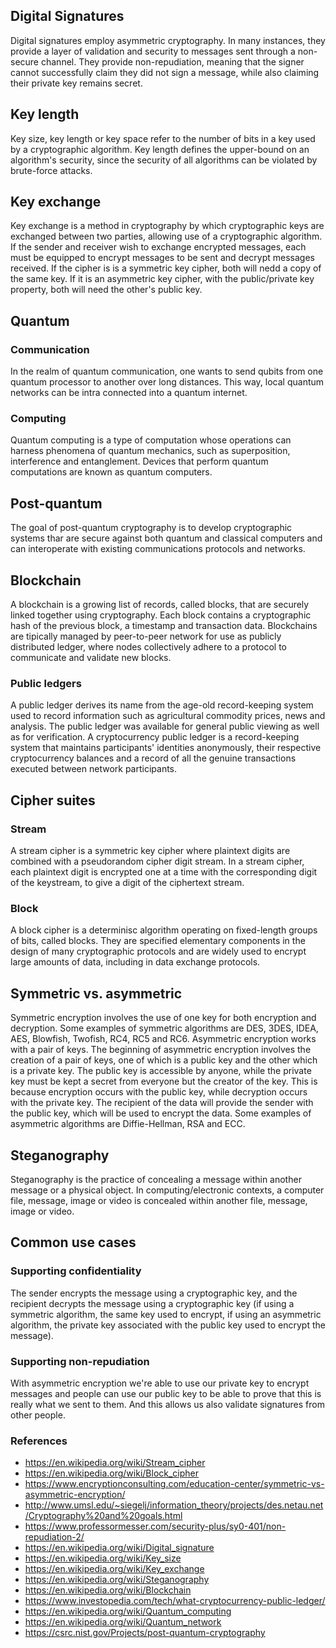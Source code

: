## Digital Signatures
Digital signatures employ asymmetric cryptography. In many instances, they provide a layer of validation and security to messages sent through a non-secure channel. They provide non-repudiation, meaning that the signer cannot successfully claim they did not sign a message, while also claiming their private key remains secret.
## Key length
Key size, key length or key space refer to the number of bits in a key used by a cryptographic algorithm. Key length defines the upper-bound on an algorithm's security, since the security of all algorithms can be violated by brute-force attacks.
## Key exchange
Key exchange is a method in cryptography by which cryptographic keys are exchanged between two parties, allowing use of a cryptographic algorithm. If the sender and receiver wish to exchange encrypted messages, each must be equipped to encrypt messages to be sent and decrypt messages received. If the cipher is is a symmetric key cipher, both will nedd a copy of the same key. If it is an asymmetric key cipher, with the public/private key property, both will need the other's public key.
## Quantum
### Communication
In the realm of quantum communication, one wants to send qubits from one quantum processor to another over long distances. This way, local quantum networks can be intra connected into a quantum internet.
### Computing
Quantum computing is a type of computation whose operations can harness phenomena of quantum mechanics, such as superposition, interference and entanglement. Devices that perform quantum computations are known as quantum computers.

## Post-quantum
The goal of post-quantum cryptography is to develop cryptographic systems thar are secure against both quantum and classical computers and can interoperate with existing communications protocols and networks. 

## Blockchain
A blockchain is a growing list of records, called blocks, that are securely linked together using cryptography. Each block contains a cryptographic hash of the previous block, a timestamp and transaction data. Blockchains are tipically managed by peer-to-peer network for use as publicly distributed ledger, where nodes collectively adhere to a protocol to communicate and validate new blocks.
### Public ledgers
A public ledger derives its name from the age-old record-keeping system used to record information such as agricultural commodity prices, news and analysis. The public ledger was available for general public viewing as well as for verification. A cryptocurrency public ledger is a record-keeping system that maintains participants' identities anonymously, their respective cryptocurrency balances and a record of all the genuine transactions executed between network participants.

## Cipher suites
### Stream
A stream cipher is a symmetric key cipher where plaintext digits are combined with a pseudorandom cipher digit stream. In a stream cipher, each plaintext digit is encrypted one at a time with the corresponding digit of the keystream, to give a digit of the ciphertext stream.
### Block
A block cipher is a determinisc algorithm operating on fixed-length groups of bits, called blocks. They are specified elementary components in the design of many cryptographic protocols and are widely used to encrypt large amounts of data, including in data exchange protocols. 

## Symmetric vs. asymmetric
Symmetric encryption involves the use of one key for both encryption and decryption. Some examples of symmetric algorithms are DES, 3DES, IDEA, AES, Blowfish, Twofish, RC4, RC5 and RC6. Asymmetric encryption works with a pair of keys. The beginning of asymmetric encryption involves the creation of a pair of keys, one of which is a public key and the other which is a private key. The public key is accessible by anyone, while the private key must be kept a secret from everyone but the creator of the key. This is because encryption occurs with the public key, while decryption occurs with the private key. The recipient of the data will provide the sender with the public key, which will be used to encrypt the data. Some examples of asymmetric algorithms are Diffie-Hellman, RSA and ECC.

## Steganography
Steganography is the practice of concealing a message within another message or a physical object. In computing/electronic contexts, a computer file, message, image or video is concealed within another file, message, image or video.

## Common use cases
### Supporting confidentiality
The sender encrypts the message using a cryptographic key, and the recipient decrypts the message using a cryptographic key (if using a symmetric algorithm, the same key used to encrypt, if using an asymmetric algorithm, the private key associated with the public key used to encrypt the message).
### Supporting non-repudiation
With asymmetric encryption we're able to use our private key to encrypt messages and people can use our public key to be able to prove that this is really what we sent to them. And this allows us also validate signatures from other people.

### References
- https://en.wikipedia.org/wiki/Stream_cipher
- https://en.wikipedia.org/wiki/Block_cipher
- https://www.encryptionconsulting.com/education-center/symmetric-vs-asymmetric-encryption/
- http://www.umsl.edu/~siegelj/information_theory/projects/des.netau.net/Cryptography%20and%20goals.html
- https://www.professormesser.com/security-plus/sy0-401/non-repudiation-2/
- https://en.wikipedia.org/wiki/Digital_signature
- https://en.wikipedia.org/wiki/Key_size
- https://en.wikipedia.org/wiki/Key_exchange
- https://en.wikipedia.org/wiki/Steganography
- https://en.wikipedia.org/wiki/Blockchain
- https://www.investopedia.com/tech/what-cryptocurrency-public-ledger/
- https://en.wikipedia.org/wiki/Quantum_computing
- https://en.wikipedia.org/wiki/Quantum_network
- https://csrc.nist.gov/Projects/post-quantum-cryptography
